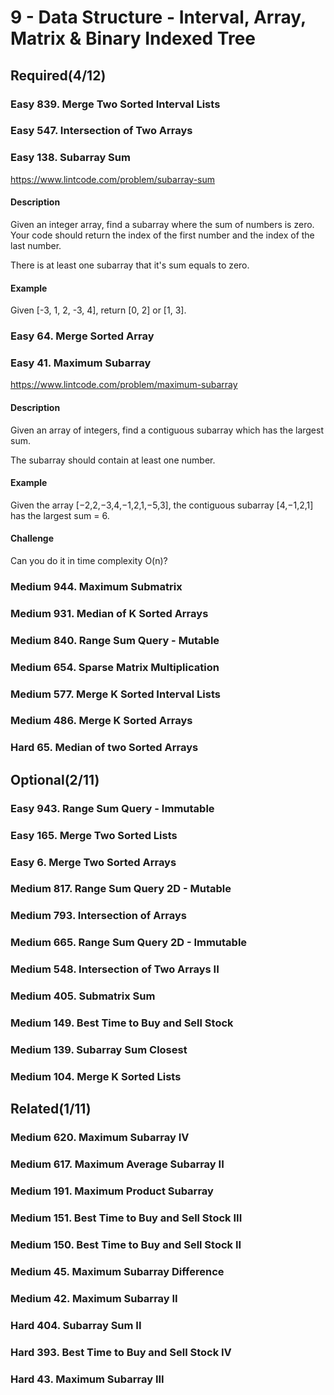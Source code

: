 # 9 - Data Structure - Interval, Array, Matrix & Binary Indexed Tree

## Required(4/12)

### Easy  839. Merge Two Sorted Interval Lists

### Easy  547. Intersection of Two Arrays

### Easy  138. Subarray Sum
https://www.lintcode.com/problem/subarray-sum

#### Description
Given an integer array, find a subarray where the sum of numbers is zero. Your code should return the index of the first number and the index of the last number.

There is at least one subarray that it's sum equals to zero.

#### Example
Given [-3, 1, 2, -3, 4], return [0, 2] or [1, 3].

### Easy  64. Merge Sorted Array

### Easy  41. Maximum Subarray
https://www.lintcode.com/problem/maximum-subarray

#### Description
Given an array of integers, find a contiguous subarray which has the largest sum.

The subarray should contain at least one number.

#### Example
Given the array [−2,2,−3,4,−1,2,1,−5,3], the contiguous subarray [4,−1,2,1] has the largest sum = 6.

#### Challenge
Can you do it in time complexity O(n)?

### Medium  944. Maximum Submatrix
### Medium  931. Median of K Sorted Arrays
### Medium  840. Range Sum Query - Mutable
### Medium  654. Sparse Matrix Multiplication
### Medium  577. Merge K Sorted Interval Lists
### Medium  486. Merge K Sorted Arrays
### Hard  65. Median of two Sorted Arrays

## Optional(2/11)

### Easy  943. Range Sum Query - Immutable
### Easy  165. Merge Two Sorted Lists
### Easy  6. Merge Two Sorted Arrays
### Medium  817. Range Sum Query 2D - Mutable
### Medium  793. Intersection of Arrays
### Medium  665. Range Sum Query 2D - Immutable
### Medium  548. Intersection of Two Arrays II
### Medium  405. Submatrix Sum
### Medium  149. Best Time to Buy and Sell Stock
### Medium  139. Subarray Sum Closest
### Medium  104. Merge K Sorted Lists

## Related(1/11)

### Medium  620. Maximum Subarray IV
### Medium  617. Maximum Average Subarray II
### Medium  191. Maximum Product Subarray
### Medium  151. Best Time to Buy and Sell Stock III
### Medium  150. Best Time to Buy and Sell Stock II
### Medium  45. Maximum Subarray Difference
### Medium  42. Maximum Subarray II
### Hard  404. Subarray Sum II
### Hard  393. Best Time to Buy and Sell Stock IV
### Hard  43. Maximum Subarray III
